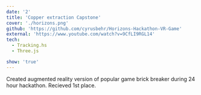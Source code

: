 ```yaml
---
date: '2'
title: 'Copper extraction Capstone'
cover: './horizons.png'
github: 'https://github.com/cyrusbehr/Horizons-Hackathon-VR-Game'
external: 'https://www.youtube.com/watch?v=9CfLI9RGL14'
tech:
  - Tracking.hs
  - Three.js

show: 'true'
---
```


Created augmented reality version of popular game brick breaker during 24 hour hackathon. Recieved 1st place.
